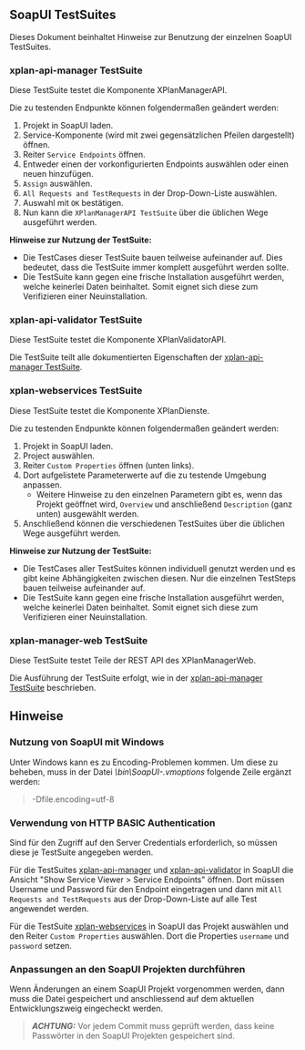 ## SoapUI TestSuites

Dieses Dokument beinhaltet Hinweise zur Benutzung der einzelnen SoapUI TestSuites.

### xplan-api-manager TestSuite

Diese TestSuite testet die Komponente XPlanManagerAPI.

Die zu testenden Endpunkte können folgendermaßen geändert werden:

1. Projekt in SoapUI laden.
2. Service-Komponente (wird mit zwei gegensätzlichen Pfeilen dargestellt) öffnen.
3. Reiter `Service Endpoints` öffnen.
4. Entweder einen der vorkonfigurierten Endpoints auswählen oder einen neuen hinzufügen.
5. `Assign` auswählen.
6. `All Requests and TestRequests` in der Drop-Down-Liste auswählen.
7. Auswahl mit `OK` bestätigen.
8. Nun kann die `XPlanManagerAPI TestSuite` über die üblichen Wege ausgeführt werden.

**Hinweise zur Nutzung der TestSuite:**

- Die TestCases dieser TestSuite bauen teilweise aufeinander auf. Dies bedeutet, dass die TestSuite immer komplett ausgeführt werden sollte.
- Die TestSuite kann gegen eine frische Installation ausgeführt werden, welche keinerlei Daten beinhaltet. Somit eignet sich diese zum Verifizieren einer Neuinstallation.

### xplan-api-validator TestSuite

Diese TestSuite testet die Komponente XPlanValidatorAPI.

Die TestSuite teilt alle dokumentierten Eigenschaften der [xplan-api-manager TestSuite](#xplan-api-manager-testsuite).

### xplan-webservices TestSuite

Diese TestSuite testet die Komponente XPlanDienste.

Die zu testenden Endpunkte können folgendermaßen geändert werden:

1. Projekt in SoapUI laden.
2. Project auswählen.
3. Reiter `Custom Properties` öffnen (unten links).
4. Dort aufgelistete Parameterwerte auf die zu testende Umgebung anpassen.
   * Weitere Hinweise zu den einzelnen Parametern gibt es, wenn das Projekt geöffnet wird, `Overview` und anschließend `Description` (ganz unten) ausgewählt werden.
5. Anschließend können die verschiedenen TestSuites über die üblichen Wege ausgeführt werden.

**Hinweise zur Nutzung der TestSuite:**

- Die TestCases aller TestSuites können individuell genutzt werden und es gibt keine Abhängigkeiten zwischen diesen. Nur die einzelnen TestSteps bauen teilweise aufeinander auf.
- Die TestSuite kann gegen eine frische Installation ausgeführt werden, welche keinerlei Daten beinhaltet. Somit eignet sich diese zum Verifizieren einer Neuinstallation.

### xplan-manager-web TestSuite

Diese TestSuite testet Teile der REST API des XPlanManagerWeb.

Die Ausführung der TestSuite erfolgt, wie in der [xplan-api-manager TestSuite](#xplan-api-manager-testsuite) beschrieben.

## Hinweise

### Nutzung von SoapUI mit Windows

Unter Windows kann es zu Encoding-Problemen kommen.
Um diese zu beheben, muss in der Datei _<SoapUI>\bin\SoapUI-<Version>.vmoptions_ folgende Zeile ergänzt werden:

> -Dfile.encoding=utf-8

### Verwendung von HTTP BASIC Authentication

Sind für den Zugriff auf den Server Credentials erforderlich, so müssen diese je TestSuite angegeben werden.

Für die TestSuites [xplan-api-manager](#xplan-api-manager-testsuite) und [xplan-api-validator](#xplan-api-validator-testsuite) in SoapUI die Ansicht "Show Service Viewer > Service Endpoints" öffnen. Dort müssen Username und Password für den Endpoint eingetragen und dann mit `All Requests and TestRequests` aus der Drop-Down-Liste auf alle Test angewendet werden. 

Für die TestSuite [xplan-webservices](#xplan-webservices-testsuite) in SoapUI das Projekt auswählen und den Reiter `Custom Properties` auswählen. Dort die Properties `username` und `password` setzen. 

### Anpassungen an den SoapUI Projekten durchführen

Wenn Änderungen an einem SoapUI Projekt vorgenommen werden, dann muss die Datei gespeichert und anschliessend auf dem aktuellen Entwicklungszweig eingecheckt werden.

> **_ACHTUNG:_** Vor jedem Commit muss geprüft werden, dass keine Passwörter in den SoapUI Projekten gespeichert sind.
